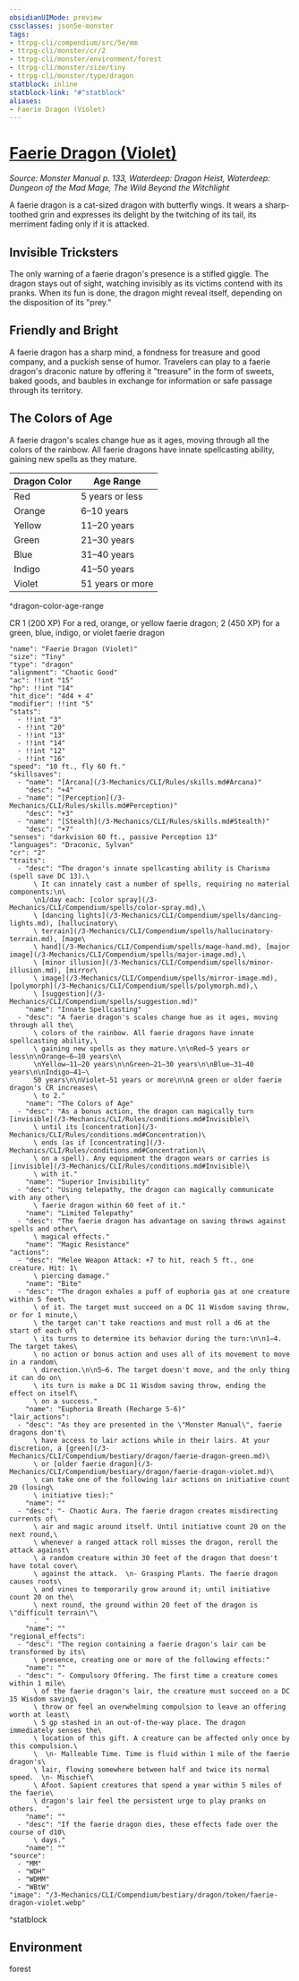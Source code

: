 ```yaml
---
obsidianUIMode: preview
cssclasses: json5e-monster
tags:
- ttrpg-cli/compendium/src/5e/mm
- ttrpg-cli/monster/cr/2
- ttrpg-cli/monster/environment/forest
- ttrpg-cli/monster/size/tiny
- ttrpg-cli/monster/type/dragon
statblock: inline
statblock-link: "#^statblock"
aliases:
- Faerie Dragon (Violet)
---
```

# [Faerie Dragon (Violet)](3-Mechanics\CLI\Compendium\bestiary\dragon/faerie-dragon-violet.md)
*Source: Monster Manual p. 133, Waterdeep: Dragon Heist, Waterdeep: Dungeon of the Mad Mage, The Wild Beyond the Witchlight*  

A faerie dragon is a cat-sized dragon with butterfly wings. It wears a sharp-toothed grin and expresses its delight by the twitching of its tail, its merriment fading only if it is attacked.

## Invisible Tricksters

The only warning of a faerie dragon's presence is a stifled giggle. The dragon stays out of sight, watching invisibly as its victims contend with its pranks. When its fun is done, the dragon might reveal itself, depending on the disposition of its "prey."

## Friendly and Bright

A faerie dragon has a sharp mind, a fondness for treasure and good company, and a puckish sense of humor. Travelers can play to a faerie dragon's draconic nature by offering it "treasure" in the form of sweets, baked goods, and baubles in exchange for information or safe passage through its territory.

## The Colors of Age

A faerie dragon's scales change hue as it ages, moving through all the colors of the rainbow. All faerie dragons have innate spellcasting ability, gaining new spells as they mature.

| Dragon Color | Age Range |
|--------------|-----------|
| Red | 5 years or less |
| Orange | 6–10 years |
| Yellow | 11–20 years |
| Green | 21–30 years |
| Blue | 31–40 years |
| Indigo | 41–50 years |
| Violet | 51 years or more |
^dragon-color-age-range

CR 1 (200 XP) For a red, orange, or yellow faerie dragon; 2 (450 XP) for a green, blue, indigo, or violet faerie dragon

```statblock
"name": "Faerie Dragon (Violet)"
"size": "Tiny"
"type": "dragon"
"alignment": "Chaotic Good"
"ac": !!int "15"
"hp": !!int "14"
"hit_dice": "4d4 + 4"
"modifier": !!int "5"
"stats":
  - !!int "3"
  - !!int "20"
  - !!int "13"
  - !!int "14"
  - !!int "12"
  - !!int "16"
"speed": "10 ft., fly 60 ft."
"skillsaves":
  - "name": "[Arcana](/3-Mechanics/CLI/Rules/skills.md#Arcana)"
    "desc": "+4"
  - "name": "[Perception](/3-Mechanics/CLI/Rules/skills.md#Perception)"
    "desc": "+3"
  - "name": "[Stealth](/3-Mechanics/CLI/Rules/skills.md#Stealth)"
    "desc": "+7"
"senses": "darkvision 60 ft., passive Perception 13"
"languages": "Draconic, Sylvan"
"cr": "2"
"traits":
  - "desc": "The dragon's innate spellcasting ability is Charisma (spell save DC 13).\
      \ It can innately cast a number of spells, requiring no material components:\n\
      \n1/day each: [color spray](/3-Mechanics/CLI/Compendium/spells/color-spray.md),\
      \ [dancing lights](/3-Mechanics/CLI/Compendium/spells/dancing-lights.md), [hallucinatory\
      \ terrain](/3-Mechanics/CLI/Compendium/spells/hallucinatory-terrain.md), [mage\
      \ hand](/3-Mechanics/CLI/Compendium/spells/mage-hand.md), [major image](/3-Mechanics/CLI/Compendium/spells/major-image.md),\
      \ [minor illusion](/3-Mechanics/CLI/Compendium/spells/minor-illusion.md), [mirror\
      \ image](/3-Mechanics/CLI/Compendium/spells/mirror-image.md), [polymorph](/3-Mechanics/CLI/Compendium/spells/polymorph.md),\
      \ [suggestion](/3-Mechanics/CLI/Compendium/spells/suggestion.md)"
    "name": "Innate Spellcasting"
  - "desc": "A faerie dragon's scales change hue as it ages, moving through all the\
      \ colors of the rainbow. All faerie dragons have innate spellcasting ability,\
      \ gaining new spells as they mature.\n\nRed—5 years or less\n\nOrange—6–10 years\n\
      \nYellow—11–20 years\n\nGreen—21–30 years\n\nBlue—31–40 years\n\nIndigo—41–\
      50 years\n\nViolet—51 years or more\n\nA green or older faerie dragon's CR increases\
      \ to 2."
    "name": "The Colors of Age"
  - "desc": "As a bonus action, the dragon can magically turn [invisible](/3-Mechanics/CLI/Rules/conditions.md#Invisible)\
      \ until its [concentration](/3-Mechanics/CLI/Rules/conditions.md#Concentration)\
      \ ends (as if [concentrating](/3-Mechanics/CLI/Rules/conditions.md#Concentration)\
      \ on a spell). Any equipment the dragon wears or carries is [invisible](/3-Mechanics/CLI/Rules/conditions.md#Invisible)\
      \ with it."
    "name": "Superior Invisibility"
  - "desc": "Using telepathy, the dragon can magically communicate with any other\
      \ faerie dragon within 60 feet of it."
    "name": "Limited Telepathy"
  - "desc": "The faerie dragon has advantage on saving throws against spells and other\
      \ magical effects."
    "name": "Magic Resistance"
"actions":
  - "desc": "Melee Weapon Attack: +7 to hit, reach 5 ft., one creature. Hit: 1\
      \ piercing damage."
    "name": "Bite"
  - "desc": "The dragon exhales a puff of euphoria gas at one creature within 5 feet\
      \ of it. The target must succeed on a DC 11 Wisdom saving throw, or for 1 minute,\
      \ the target can't take reactions and must roll a d6 at the start of each of\
      \ its turns to determine its behavior during the turn:\n\n1–4. The target takes\
      \ no action or bonus action and uses all of its movement to move in a random\
      \ direction.\n\n5–6. The target doesn't move, and the only thing it can do on\
      \ its turn is make a DC 11 Wisdom saving throw, ending the effect on itself\
      \ on a success."
    "name": "Euphoria Breath (Recharge 5-6)"
"lair_actions":
  - "desc": "As they are presented in the \"Monster Manual\", faerie dragons don't\
      \ have access to lair actions while in their lairs. At your discretion, a [green](/3-Mechanics/CLI/Compendium/bestiary/dragon/faerie-dragon-green.md)\
      \ or [older faerie dragon](/3-Mechanics/CLI/Compendium/bestiary/dragon/faerie-dragon-violet.md)\
      \ can take one of the following lair actions on initiative count 20 (losing\
      \ initiative ties):"
    "name": ""
  - "desc": "- Chaotic Aura. The faerie dragon creates misdirecting currents of\
      \ air and magic around itself. Until initiative count 20 on the next round,\
      \ whenever a ranged attack roll misses the dragon, reroll the attack against\
      \ a random creature within 30 feet of the dragon that doesn't have total cover\
      \ against the attack.  \n- Grasping Plants. The faerie dragon causes roots\
      \ and vines to temporarily grow around it; until initiative count 20 on the\
      \ next round, the ground within 20 feet of the dragon is \"difficult terrain\"\
      .  "
    "name": ""
"regional_effects":
  - "desc": "The region containing a faerie dragon's lair can be transformed by its\
      \ presence, creating one or more of the following effects:"
    "name": ""
  - "desc": "- Compulsory Offering. The first time a creature comes within 1 mile\
      \ of the faerie dragon's lair, the creature must succeed on a DC 15 Wisdom saving\
      \ throw or feel an overwhelming compulsion to leave an offering worth at least\
      \ 5 gp stashed in an out-of-the-way place. The dragon immediately senses the\
      \ location of this gift. A creature can be affected only once by this compulsion.\
      \  \n- Malleable Time. Time is fluid within 1 mile of the faerie dragon's\
      \ lair, flowing somewhere between half and twice its normal speed.  \n- Mischief\
      \ Afoot. Sapient creatures that spend a year within 5 miles of the faerie\
      \ dragon's lair feel the persistent urge to play pranks on others.  "
    "name": ""
  - "desc": "If the faerie dragon dies, these effects fade over the course of d10\
      \ days."
    "name": ""
"source":
  - "MM"
  - "WDH"
  - "WDMM"
  - "WBtW"
"image": "/3-Mechanics/CLI/Compendium/bestiary/dragon/token/faerie-dragon-violet.webp"
```
^statblock

## Environment

forest